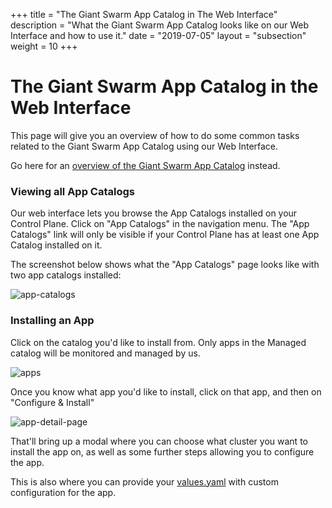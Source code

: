 +++
title = "The Giant Swarm App Catalog in The Web Interface"
description = "What the Giant Swarm App Catalog looks like on our Web Interface and how to use it."
date = "2019-07-05"
layout = "subsection"
weight = 10
+++

# The Giant Swarm App Catalog in the Web Interface

This page will give you an overview of how to do some common tasks related to the
Giant Swarm App Catalog using our Web Interface.

Go here for an [overview of the Giant Swarm App Catalog](/basics/app-catalog/) instead.

### Viewing all App Catalogs

Our web interface lets you browse the App Catalogs installed on your Control Plane.
Click on "App Catalogs" in the navigation menu. The "App Catalogs" link will only
be visible if your Control Plane has at least one App Catalog installed on it.

The screenshot below shows what the "App Catalogs" page looks like with two app catalogs
installed:

![app-catalogs](../app-catalogs.png)

### Installing an App

Click on the catalog you'd like to install from. Only apps in the Managed catalog
will be monitored and managed by us.

![apps](../apps.png)

Once you know what app you'd like to install, click on that app, and then on
"Configure & Install"

![app-detail-page](../app-detail-page.png)

That'll bring up a modal where you can choose what cluster you want to install
the app on, as well as some further steps allowing you to configure the app.

This is also where you can provide your [values.yaml](https://helm.sh/docs/chart_template_guide/values_files/) with custom configuration for the app.
